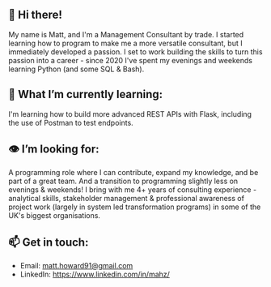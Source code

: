 ## 👋 Hi there! 

My name is Matt, and I'm a Management Consultant by trade. I started learning how to program to make me a more versatile consultant, but I immediately developed a passion. I set to work building the skills to turn this passion into a career - since 2020 I've spent my evenings and weekends learning Python (and some SQL & Bash).

## 🌱 What I’m currently learning:

I'm learning how to build more advanced REST APIs with Flask, including the use of Postman to test endpoints.

## 👁️ I’m looking for:

A programming role where I can contribute, expand my knowledge, and be part of a great team. And a transition to programming slightly less on evenings & weekends! I bring with me 4+ years of consulting experience - analytical skills, stakeholder management & professional awareness of project work (largely in system led transformation programs) in some of the UK's biggest organisations.  

## 📫 Get in touch:
- Email: matt.howard91@gmail.com
- LinkedIn: https://www.linkedin.com/in/mahz/

<!--
**mhoward91/mhoward91** is a ✨ _special_ ✨ repository because its `README.md` (this file) appears on your GitHub profile.

Here are some ideas to get you started:

- 🔭 I’m currently working on ...
- 🌱 I’m currently learning ...
- 👯 I’m looking to collaborate on ...
- 🤔 I’m looking for help with ...
- 💬 Ask me about ...
- 📫 How to reach me: ...
- 😄 Pronouns: ...
- ⚡ Fun fact: ...
-->
